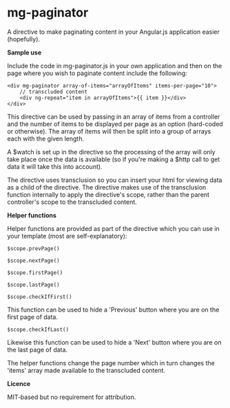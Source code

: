 mg-paginator
============

A directive to make paginating content in your Angular.js application easier (hopefully).

**Sample use**

Include the code in mg-paginator.js in your own application and then on the page where you wish to paginate content include the following:

    <div mg-paginator array-of-items="arrayOfItems" items-per-page="10">
        // transcluded content
        <div ng-repeat="item in arrayOfItems">{{ item }}</div>
    </div>
    
This directive can be used by passing in an array of items from a controller and the number of items to be displayed per page as an option (hard-coded or otherwise). The array of items will then be split into a group of arrays each with the given length.

A $watch is set up in the directive so the processing of the array will only take place once the data is available (so if you're making a $http call to get data it will take this into account).

The directive uses transclusion so you can insert your html for viewing data as a child of the directive. The directive makes use of the transclusion function internally to apply the directive's scope, rather than the parent controller's scope to the transcluded content.

**Helper functions**

Helper functions are provided as part of the directive which you can use in your template (most are self-explanatory):

    $scope.prevPage()

    $scope.nextPage()
    
    $scope.firstPage()

    $scope.lastPage()
    
    $scope.checkIfFirst()
    
This function can be used to hide a 'Previous' button where you are on the first page of data.

    $scope.checkIfLast()

Likewise this function can be used to hide a 'Next' button where you are on the last page of data. 

The helper functions change the page number which in turn changes the 'items' array made available to the transcluded content.

**Licence**

MIT-based but no requirement for attribution.
